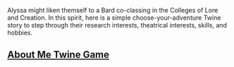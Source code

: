Alyssa might liken themself to a Bard co-classing in the Colleges of Lore and Creation. In this spirit, here is a simple choose-your-adventure Twine story to step through their research interests, theatrical interests, skills, and hobbies. 

## [About Me Twine Game](https://alyssalb.github.io/AboutMeGame/) 
